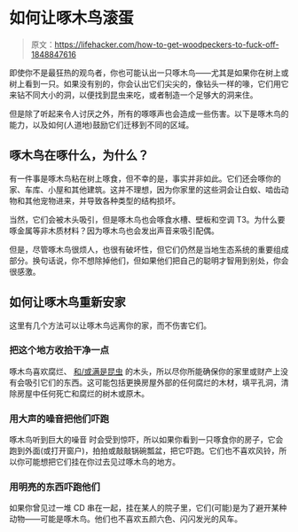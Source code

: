 # 如何让啄木鸟滚蛋

> 原文：<https://lifehacker.com/how-to-get-woodpeckers-to-fuck-off-1848847616>

即使你不是最狂热的观鸟者，你也可能认出一只啄木鸟——尤其是如果你在树上或树上看到一只。如果没有别的，你会认出它们尖尖的，像钻头一样的喙，它们用它来钻不同大小的洞，以便找到昆虫来吃，或者制造一个足够大的洞来住。



但是除了听起来令人讨厌之外，所有的啄啄声也会造成一些伤害。以下是啄木鸟的能力，以及如何(人道地)鼓励它们迁移到不同的区域。

## 啄木鸟在啄什么，为什么？

有一件事是啄木鸟粘在树上啄食，但不幸的是，事实并非如此。它们还会啄你的家、车库、小屋和其他建筑。这并不理想，因为你家里的这些洞会让白蚁、啮齿动物和其他宠物进来，并导致各种类型的结构损坏。

当然，它们会被木头吸引，但是啄木鸟也会啄食水槽、壁板和空调 T3。为什么要啄金属等非木质材料？因为啄木鸟也会发出声音来吸引配偶。

但是，尽管啄木鸟很烦人，也很有破坏性，但它们仍然是当地生态系统的重要组成部分。换句话说，你不想除掉他们，但如果他们把自己的聪明才智用到别处，你会很感激。

## 如何让啄木鸟重新安家

这里有几个方法可以让啄木鸟远离你的家，而不伤害它们。

### 把这个地方收拾干净一点

啄木鸟喜欢腐烂、 [和/或满是昆虫](https://www.gardeningetc.com/advice/how-to-get-rid-of-woodpeckers) 的木头，所以尽你所能确保你的家里或财产上没有会吸引它们的东西。这可能包括更换房屋外部的任何腐烂的木材，填平孔洞，清除房屋中任何死亡和腐烂的树木或原木。

### 用大声的噪音把他们吓跑

啄木鸟听到巨大的噪音 时会受到惊吓，所以如果你看到一只啄食你的房子，它会跑到外面(或打开窗户)，拍拍或敲敲锅碗瓢盆，把它吓跑。它们也不喜欢风铃，所以你可能想把它们挂在你过去见过啄木鸟的地方。

### 用明亮的东西吓跑他们

如果你曾见过一堆 CD 串在一起，挂在某人的院子里，它们(可能)是为了避开某种动物——可能是啄木鸟。他们也不喜欢五颜六色、闪闪发光的风车。